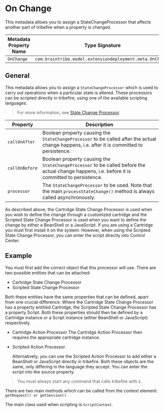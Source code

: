 # On Change

This metadata allows you to assign a StateChangeProcessor that affects another part of tribefire when a property is changed.

Metadata Property Name  | Type Signature  
------- | -----------
`OnChange` | `com.braintribe.model.extensiondeployment.meta.OnChange`

## General

This metadata allows you to assign a `StateChangeProcessor` which is used to carry out operations when a particular state is altered. These processors can be scripted directly in tribefire, using one of the available scripting languages.

> For more information, see [State Change Processor](asset://tribefire.cortex.documentation:concepts-doc/features/tribefire-extensions/state_change_processor.md).

Property | Description
------- | -----------
`callOnAfter` | Boolean property causing the `StateChangeProcessor` to be called after the actual change happens, i.e. after it is committed to persistence.
`callOnBefore` | Boolean property causing the `StateChangeProcessor` to be called before the actual change happens, i.e. before it is committed to persistence.
`processor` | The `StateChangeProcessor` to be used. Note that the  main `processStateChange()` method is always called asynchronously.

As described above, the Cartridge State Change Processor is used when you wish to define the change through a customized cartridge and the Scripted State Change Processor is used when you want to define the change by either a BeanShell or a JavaScript. If you are using a Cartridge you must first install it on the system. However, when using the Scripted State Change Processor, you can enter the script directly into Control Center.

## Example

You must first add the correct object that this processor will use. There are two possible entities that can be attached:

* Cartridge State Change Processor
* Scripted State Change Processor

Both these entities have the same properties that can be defined, apart from one crucial difference. Where the Cartridge State Change Processor has a property entitled Cartridge, the Scripted State Change Processor has a property Script. Both these properties should then be defined by a Cartridge instance or a Script instance (either BeanShell or JavaScript) respectively.

* Cartridge Action Processor
    The Cartridge Action Processor then requires the appropriate cartridge instance.

* Scripted Action Processor

    Alternatively, you can use the Scripted Action Processor to add either a BeanShell or JavaScript directly in tribefire. Both these objects are the same, only differing in the language they accept. You can enter the script into the source property.

> You must always start any command that calls tribefire with `$`.

There are two main methods which can be called from the context element: `getRequest() or getSession()`

The main class used when scripting is `ScriptContext`.
